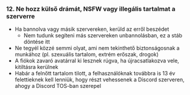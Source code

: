 ### 12. Ne hozz külső drámát, NSFW vagy illegális tartalmat a szerverre

- Ha bannolva vagy másik szervereken, kerüld az erről beszédet
    - Nem tudunk segíteni más szervereken unbannolásban, ez a stáb döntése itt
- Ne tegyél közzé semmi olyat, ami nem tekinthető biztonságosnak a munkához (pl. szexuális tartalom, extrém erőszak, drogok)
- A fiókok zavaró avatárral ki lesznek rúgva, ha újracsatlakozva vele, kitiltásra kerülnek
- Habár a felnőtt tartalom tilott, a felhasználóknak továbbra is 13 év felettieknek kell lenniük, hogy részt vehessenek a Discord szerveren, ahogy a Discord TOS-ban szerepel
